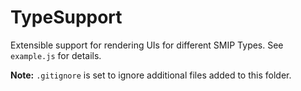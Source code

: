 # TypeSupport

Extensible support for rendering UIs for different SMIP Types. See `example.js` for details.

**Note:** `.gitignore` is set to ignore additional files added to this folder.